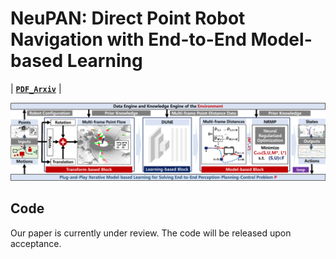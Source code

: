 # NeuPAN: Direct Point Robot Navigation with End-to-End Model-based Learning

| **[`PDF_Arxiv`](https://arxiv.org/pdf/2403.06828.pdf)** |

![](./img/fig2.png)

## Code
Our paper is currently under review. The code will be released upon acceptance.



